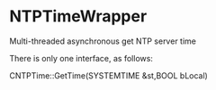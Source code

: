 # NTPTimeWrapper
Multi-threaded asynchronous get NTP server time

There is only one interface, as follows:

CNTPTime::GetTime(SYSTEMTIME &st,BOOL bLocal)
